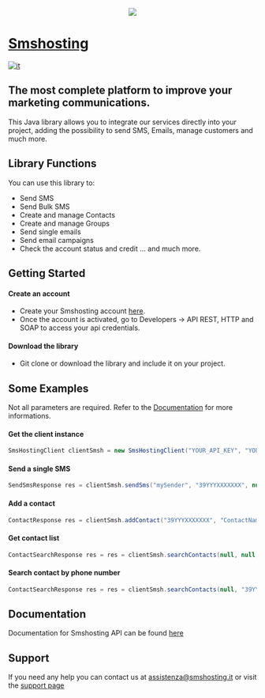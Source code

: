 <p align="center">
<img src=https://smshosting.s3.eu-west-3.amazonaws.com/cover-progetto.jpg>
</p>

# [Smshosting](https://www.smshosting.it)

[![it](https://img.shields.io/badge/lang-it-red.svg)](/README.md)

## The most complete platform to improve your marketing communications.

This Java library allows you to integrate our services directly into your project, adding the possibility to send SMS, Emails, manage customers and much more.

## Library Functions
You can use this library to:
- Send SMS
- Send Bulk SMS
- Create and manage Contacts
- Create and manage Groups
- Send single emails
- Send email campaigns
- Check the account status and credit
... and much more.

## Getting Started

#### Create an account
- Create your Smshosting account [here](https://cloud.smshosting.it/sms/signupInit.ic).
- Once the account is activated, go to Developers -> API REST, HTTP and SOAP to access your api credentials. 

#### Download the library

- Git clone or download the library and include it on your project.

## Some Examples

Not all parameters are required. Refer to the [Documentation](https://help.smshosting.it/it/sms-rest-api) for more informations.

#### Get the client instance
```java
SmsHostingClient clientSmsh = new SmsHostingClient("YOUR_API_KEY", "YOUR_SECRET_KEY"));
```

#### Send a single SMS
```java
SendSmsResponse res = clientSmsh.sendSms("mySender", "39YYYXXXXXXX", null, "smsText", null, null, false, null, "AUTO");
```

#### Add a contact
```java
ContactResponse res = clientSmsh.addContact("39YYYXXXXXXX", "ContactName", "ContactLastname", "contact@email.it", null, null, null);
```

#### Get contact list
```java
ContactSearchResponse res = res = clientSmsh.searchContacts(null, null, null, null, null, null, null);
```

#### Search contact by phone number
```java
ContactSearchResponse res = res = clientSmsh.searchContacts(null, "39YYYXXXXXXX", null, null, null, null, null);
```

## Documentation
Documentation for Smshosting API can be found [here](https://help.smshosting.it/it/sms-rest-api)

## Support
If you need any help you can contact us at [assistenza@smshosting.it](mailto:assistenza@smshosting.it) or visit the [support page](https://www.smshosting.it/it/supporto-tecnico-e-commerciale)